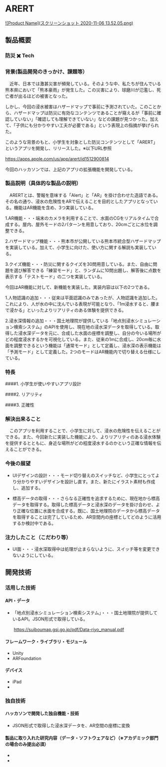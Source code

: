 # ARERT

[![Product Name](スクリーンショット 2020-11-06 13.52.05.png)](https://youtu.be/2FSe0rttzAs)

## 製品概要
### 防災 ✖️ Tech

### 背景(製品開発のきっかけ、課題等）
　近年、日本では激甚災害が頻発している。そのような中、私たちが住んでいる熊本県において「熊本豪雨」が発生した。この災害により、球磨川が氾濫し、死亡者が出るほどの被害となった。
 
  しかし、今回の浸水被害はハザードマップで事前に予測されていた。このことから、ハザードマップは防災に有効なコンテンツであることが窺えるが「事前に確認していない」「確認しても理解できていない」などの課題が見つかった。加えて、「子供にも分かりやすい工夫が必要である」という表現上の指摘が挙げられた。
 
このような背景のもと、小学生を対象とした防災コンテンツとして「ARERT」というアプリを開発し、リリースした。※以下URL参照

https://apps.apple.com/us/app/arert/id1512900814
　

今回のハッカソンでは、上記のアプリの拡張機能を開発している。

### 製品説明（具体的な製品の説明）
　ARERTとは、警報を意味する「Alert」と「AR」を掛け合わせた造語である。その名の通り、浸水の危険性をARで伝えることを目的としたアプリとなっている。機能はAR機能を含め、3つ実装している。
 
1.AR機能・・・端末のカメラを利用することで、水面のCGをリアルタイムで合成する。屋内、屋外モードの2パターンを用意しており、20cmごとに水位を調整できる。

2.ハザードマップ機能・・・熊本市が公開している熊本市統合型ハザードマップを実装している。加えて、小学生に向けた、使い方に関する解説も実装している。

3.クイズ機能・・・防災に関するクイズを30問用意している。また、自由に問題を選び解答できる「練習モード」と、ランダムに10問出題し、解答後に点数を表示する「テストモード」の二つを実装している。

今回はAR機能に対して、新機能を実装した。実装内容は以下の2つである。

1.人物認識の追加・・・従来は平面認識のみであったが、人物認識を追加した。これにより、人が水の中に沈んでいる表現が可能となり、「1m浸水すると、腰まで浸かる」といったよりリアリティのある体験を提供できる。

2.浸水深情報の追加・・・国土地理院が提供している「地点別浸水シミュレーション検索システム」のAPIを使用し、現在地の浸水深データを取得している。取得した浸水深データを元に、合成した水面の座標を調整し、自分の今いる場所がどの程度浸水するかを可視化している。また、従来の1mに合成し、20cm毎に水面を調整できるという機能は「通常モード」として定義し、浸水深の表示機能は「予測モード」として定義した。2つのモードはAR機能内で切り替える仕様にしている。

### 特長
####1. 小学生が使いやすいアプリ設計

####2. リアリティ

####3. 正確性

### 解決出来ること
　このアプリを利用することで、小学生に対して、浸水の危険性を伝えることができる。また、今回新たに実装した機能により、よりリアリティのある浸水体験を提供するとともに、身近な場所がどの程度浸水するのかという正確な情報を伝えることができる。
 
### 今後の展望
* UIデザインの設計・・・モード切り替えのスイッチなど、小学生にとってより分かりやすいデザインを設計し直す。また、新たにイラスト素材も作成し、追加する。

* 標高データの取得・・・さらなる正確性を追求するために、現在地から標高データを取得する。取得した標高データと浸水深のデータを掛け合わせ、より正確な位置に水面を合成する。既に、国土地理院のデータから標高データを取得することは完了しているため、AR空間内の座標としてどのように活用するか検討中である。

### 注力したこと（こだわり等）
* UI面・・・浸水深取得中は処理が止まらないように、スイッチ等を変更できないようにしている。

## 開発技術
### 活用した技術
#### API・データ
* 「地点別浸水シミュレーション検索システム」・・・国土地理院が提供しているAPI。JSON形式で取得している。

　　https://suiboumap.gsi.go.jp/pdf/Data-riyo_manual.pdf

#### フレームワーク・ライブラリ・モジュール
* Unity 
* ARFoundation

#### デバイス
* iPad
* 

### 独自技術
#### ハッカソンで開発した独自機能・技術
* JSON形式で取得した浸水深データを、AR空間の座標に変換

#### 製品に取り入れた研究内容（データ・ソフトウェアなど）（※アカデミック部門の場合のみ提出必須）
* 
* 
